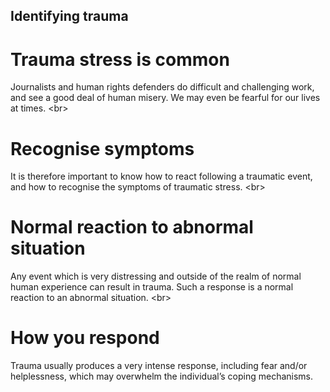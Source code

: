 
## Identifying trauma

# Trauma stress is common
Journalists and human rights defenders do difficult and challenging work, and see a good deal of human misery. We may even be fearful for our lives at times.
&lt;br&gt;
# Recognise symptoms
It is therefore important to know how to react following a traumatic event, and how to recognise the symptoms of traumatic stress.
&lt;br&gt;
# Normal reaction to abnormal situation
Any event which is very distressing and outside of the realm of normal human experience can result in trauma. Such a response is a normal reaction to an abnormal situation.
&lt;br&gt;
# How you respond
Trauma usually produces a very intense response, including fear and/or helplessness, which may overwhelm the individual’s coping mechanisms.

